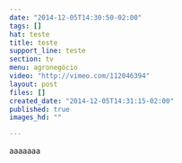 ```yaml
---
date: "2014-12-05T14:30:50-02:00"
tags: []
hat: teste
title: teste
support_line: teste
section: tv
menu: agronegócio
video: "http://vimeo.com/112046394"
layout: post
files: []
created_date: "2014-12-05T14:31:15-02:00"
published: true
images_hd: ""

---
```

<p>aaaaaaa</p>

